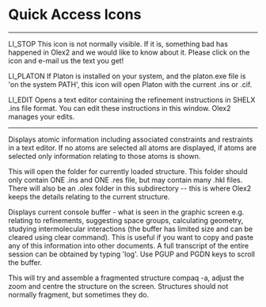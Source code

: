 # Quick Access Icons

----    ----------------------------------------------------
LI_STOP  This icon is not normally visible. If it is, something bad has happened in Olex2 and we would like to know about it. Please click on the icon and e-mail us the text you get!

LI_PLATON    If Platon is installed on your system, and the platon.exe file is 'on the system PATH', this icon will open Platon with  the current .ins or .cif.

LI_EDIT  Opens a text editor containing the refinement instructions in SHELX .ins file format. You can edit these instructions in this window. Olex2 manages your edits.
----    ----------------------------------------------------

Displays atomic information including associated constraints and restraints in a text editor. If no atoms are selected all atoms are displayed, if atoms are selected only information relating to those atoms is shown.
 
This will open the folder for currently loaded structure. This folder should only contain ONE .ins and ONE .res file, but may contain many .hkl files. There will also be an .olex folder in this subdirectory -- this is where Olex2 keeps the details relating to the current structure.
 
Displays current console buffer - what is seen in the graphic screen e.g. relating to refinements, suggesting space groups, calculating geometry, studying intermolecular interactions (the buffer has limited size and can be cleared using clear command). This is useful if you want to copy and paste any of this information into other documents. A full transcript of the entire session can be obtained by typing 'log'. Use PGUP and PGDN keys to scroll the buffer.
 
This will try and assemble a fragmented structure compaq -a, adjust the zoom and centre the structure on the screen. Structures should not normally fragment, but sometimes they do.
